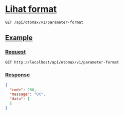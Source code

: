 # [Lihat format]()

<!-- @category Common -->

```bash
GET /api/otomax/v1/parameter-format
```

## [Example]()

### [Request]()

```bash
GET http://localhost/api/otomax/v1/parameter-format
```

### [Response]()

```json
{
  "code": 200,
  "message": "OK",
  "data": [
  ]
}
```
